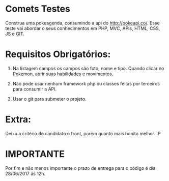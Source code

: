 # Comets Testes

Construa uma pokeagenda, consumindo a api do http://pokeapi.co/. Esse teste vai abordar o seus conhecimentos em PHP, MVC, APIs, HTML, CSS, JS e GIT.

# Requisitos Obrigatórios:

1. Na listagem campos os campos são foto, nome e tipo. Quando clicar no Pokemon, abrir suas habilidades e movimentos.

2. Não pode usar nenhum framework php ou classes feitas por terceiros para consumir a API.

3. Usar o git para submeter o projeto.


# Extra:
Deixo a critério do candidato o front, porém quanto mais bonito melhor. :P

# IMPORTANTE

Por fim e não menos importante o prazo de entrega para o código é dia 28/06/2017 ás 12h.
